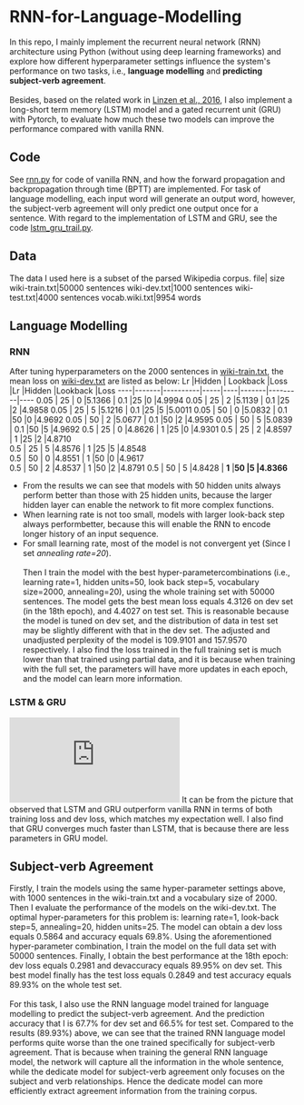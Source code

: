 # RNN-for-Language-Modelling
In this repo, I mainly implement the recurrent neural network (RNN) architecture using Python (without using deep learning frameworks) and explore how different hyperparameter settings influence the system's performance on two tasks, i.e., **language modelling** and **predicting subject-verb agreement**.  
\
Besides, based on the related work in [Linzen et al., 2016](https://arxiv.org/pdf/1611.01368.pdf), I also implement a long-short term memory (LSTM) model and a gated recurrent unit (GRU) with Pytorch, to evaluate how much these two models can improve the performance compared with vanilla RNN.

## Code

See [rnn.py](https://github.com/HrBlack/RNN-for-Language-Modelling/blob/master/rnn.py) for code of vanilla RNN, and how the forward propagation and backpropagation through time (BPTT) are implemented. For task of language modelling, each input word will generate an output word, however, the subject-verb agreement will only predict one output once for a sentence. With regard to the implementation of LSTM and GRU, see the code [lstm_gru_trail.py](https://github.com/HrBlack/RNN-for-Language-Modelling/blob/master/lstm_gru_trail.py).

## Data

The data I used here is a subset of the parsed Wikipedia corpus.
file| size
wiki-train.txt|50000 sentences
wiki-dev.txt|1000 sentences
wiki-test.txt|4000 sentences
vocab.wiki.txt|9954 words

## Language Modelling
### RNN
After tuning hyperparameters on the 2000 sentences in [wiki-train.txt](https://github.com/HrBlack/RNN-for-Language-Modelling/blob/master/data/wiki-train.txt), the mean loss on [wiki-dev.txt](https://github.com/HrBlack/RNN-for-Language-Modelling/blob/master/data/wiki-dev.txt) are listed as below:
Lr   |Hidden | Lookback |Loss |Lr  |Hidden |Lookback |Loss
----|-------|----------|-----|----|-------|---------|----
0.05 | 25    | 0 |5.1366 |   0.1   |25 |0  |4.9994 
0.05 | 25    | 2 |5.1139 |   0.1   |25 |2  |4.9858 
0.05 | 25    | 5 |5.1216 |   0.1   |25 |5  |5.0011 
0.05 | 50    | 0 |5.0832 |   0.1   |50 |0  |4.9692 
0.05 | 50    | 2 |5.0677 |   0.1   |50 |2  |4.9595 
0.05 | 50    | 5 |5.0839 |   0.1   |50 |5  |4.9692 
0.5 | 25    | 0 |4.8626 |   1   |25 |0  |4.9301 
0.5 | 25    | 2 |4.8597 |   1   |25 |2  |4.8710  
0.5 | 25    | 5 |4.8576 |   1   |25 |5  |4.8548  
0.5 | 50    | 0 |4.8551 |   1   |50 |0  |4.9617  
0.5 | 50    | 2 |4.8537 |   1   |50 |2  |4.8791 
0.5 | 50    | 5 |4.8428 |   **1**   |**50 |5  |4.8366** 

* From the results we can see that models with 50 hidden units always perform better than those with 25 hidden units, because the larger hidden layer can enable the network to fit more complex functions.
* When learning rate is not too small, models with larger look-back step always performbetter, because this will enable the RNN to encode longer history of an input sequence.
* For small learning rate, most of the model is not convergent yet (Since I set *annealing rate=20*).  
\
Then I train the model with the best hyper-parametercombinations (i.e., learning rate=1, hidden units=50, look back step=5, vocabulary size=2000, annealing=20), using the whole training set with 50000 sentences. The model gets the best mean loss equals 4.3126 on dev set (in the 18th epoch), and 4.4027 on test set. This is reasonable because the model is tuned on dev set, and the distribution of data in test set may be slightly different with that in the dev set. The adjusted and unadjusted perplexity of the model is 109.9101 and 157.9570 respectively. I also find the loss trained in the full training set is much lower than that trained using partial data, and it is because when training with the full set, the parameters will have more updates in each epoch, and the model can learn more information.
### LSTM & GRU
![comparison](https://github.com/HrBlack/RNN-for-Language-Modelling/blob/master/source/rnn_lstm_gru.pdf)
It can be from the picture that observed that LSTM and GRU outperform vanilla RNN in terms of both training loss and dev loss, which matches my expectation well. I also find that GRU converges much faster than LSTM, that is because there are less parameters in GRU model.

## Subject-verb Agreement

Firstly, I train the models using the same hyper-parameter settings above, with 1000 sentences in the wiki-train.txt and a vocabulary size of 2000. Then I evaluate the performance of the models on the wiki-dev.txt. The optimal hyper-parameters for this problem is: learning rate=1, look-back step=5, annealing=20, hidden units=25. The model can obtain a dev loss equals 0.5864 and accuracy equals 69.8%. Using the aforementioned hyper-parameter combination, I train the model on the full data set with 50000 sentences. Finally, I obtain the best performance at the 18th epoch: dev loss equals 0.2981 and devaccuracy equals 89.95% on dev set. This best model finally has the test loss equals 0.2849 and test accuracy equals 89.93% on the whole test set.  
\
For this task, I also use the RNN language model trained for language modelling to predict the subject-verb agreement. And the prediction accuracy that I is 67.7% for dev set and 66.5% for test set. Compared to the results (89.93%) above, we can see that the trained RNN language model performs quite worse than the one trained specifically for subject-verb agreement. That is because when training the general RNN language model, the network will capture all the information in the whole sentence, while the dedicate model for subject-verb agreement only focuses on the subject and verb relationships. Hence the dedicate model can more efficiently extract agreement information from the training corpus.
